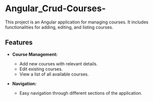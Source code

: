 # Angular_Crud-Courses-
This project is an Angular application for managing courses. It includes functionalities for adding, editing, and listing courses.


## Features

- **Course Management:**
  - Add new courses with relevant details.
  - Edit existing courses.
  - View a list of all available courses.

- **Navigation:**
  - Easy navigation through different sections of the application.
